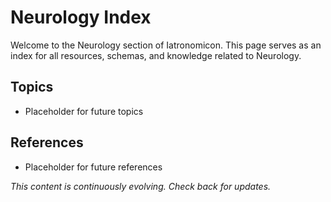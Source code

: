 # Neurology Index

Welcome to the Neurology section of Iatronomicon. This page serves as an index for all resources, schemas, and knowledge related to Neurology.

## Topics
- Placeholder for future topics

## References
- Placeholder for future references

*This content is continuously evolving. Check back for updates.*
